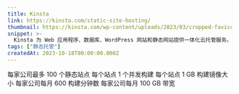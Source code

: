 ```yaml
---
title: Kinsta
link: https://kinsta.com/static-site-hosting/
thumbnail: https://kinsta.com/wp-content/uploads/2023/03/cropped-favicon-180x180.png
snippet: >-
  Kinsta 为 Web 应用程序、数据库、WordPress 网站和静态网站提供一体化云托管服务。
tags: ["静态托管"]
createdAt: 2023-10-18T00:00:00.000Z
---
```

每家公司最多 100 个静态站点
每个站点 1 个并发构建
每个站点 1 GB 构建镜像大小
每家公司每月 600 构建分钟数
每家公司每月 100 GB 带宽